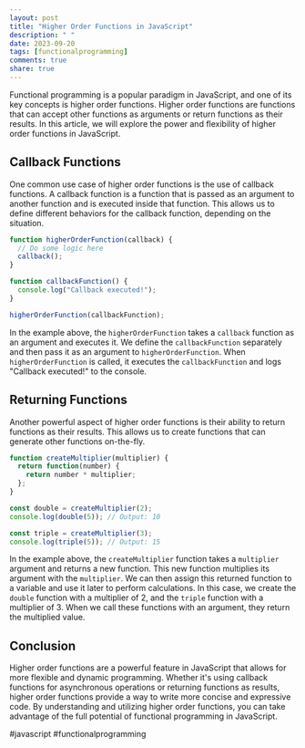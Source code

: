 ```yaml
---
layout: post
title: "Higher Order Functions in JavaScript"
description: " "
date: 2023-09-20
tags: [functionalprogramming]
comments: true
share: true
---
```


Functional programming is a popular paradigm in JavaScript, and one of its key concepts is higher order functions. Higher order functions are functions that can accept other functions as arguments or return functions as their results. In this article, we will explore the power and flexibility of higher order functions in JavaScript.

## Callback Functions

One common use case of higher order functions is the use of callback functions. A callback function is a function that is passed as an argument to another function and is executed inside that function. This allows us to define different behaviors for the callback function, depending on the situation.

```javascript
function higherOrderFunction(callback) {
  // Do some logic here
  callback();
}

function callbackFunction() {
  console.log("Callback executed!");
}

higherOrderFunction(callbackFunction);
```

In the example above, the `higherOrderFunction` takes a `callback` function as an argument and executes it. We define the `callbackFunction` separately and then pass it as an argument to `higherOrderFunction`. When `higherOrderFunction` is called, it executes the `callbackFunction` and logs "Callback executed!" to the console.

## Returning Functions

Another powerful aspect of higher order functions is their ability to return functions as their results. This allows us to create functions that can generate other functions on-the-fly.

```javascript
function createMultiplier(multiplier) {
  return function(number) {
    return number * multiplier;
  };
}

const double = createMultiplier(2);
console.log(double(5)); // Output: 10

const triple = createMultiplier(3);
console.log(triple(5)); // Output: 15
```

In the example above, the `createMultiplier` function takes a `multiplier` argument and returns a new function. This new function multiplies its argument with the `multiplier`. We can then assign this returned function to a variable and use it later to perform calculations. In this case, we create the `double` function with a multiplier of 2, and the `triple` function with a multiplier of 3. When we call these functions with an argument, they return the multiplied value.

## Conclusion

Higher order functions are a powerful feature in JavaScript that allows for more flexible and dynamic programming. Whether it's using callback functions for asynchronous operations or returning functions as results, higher order functions provide a way to write more concise and expressive code. By understanding and utilizing higher order functions, you can take advantage of the full potential of functional programming in JavaScript.

#javascript #functionalprogramming